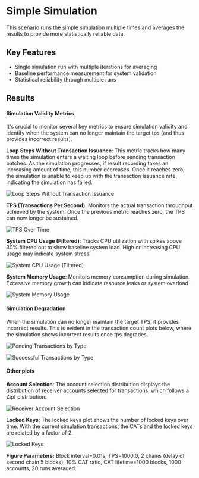 # Simple Simulation

This scenario runs the simple simulation multiple times and averages the results to provide more statistically reliable data.

## Key Features

- Single simulation run with multiple iterations for averaging
- Baseline performance measurement for system validation
- Statistical reliability through multiple runs

## Results

#### Simulation Validity Metrics

It's crucial to monitor several key metrics to ensure simulation validity and identify when the system can no longer maintain the target tps (and thus provides incorrect results).

**Loop Steps Without Transaction Issuance**: This metric tracks how many times the simulation enters a waiting loop before sending transaction batches. As the simulation progresses, if result recording takes an increasing amount of time, this number decreases. Once it reaches zero, the simulation is unable to keep up with the transaction issuance rate, indicating the simulation has failed.

![Loop Steps Without Transaction Issuance](./loop_steps_without_tx_issuance.png)

**TPS (Transactions Per Second)**: Monitors the actual transaction throughput achieved by the system. Once the previous metric reaches zero, the TPS can now longer be sustained.

![TPS Over Time](./tps.png)

**System CPU Usage (Filtered)**: Tracks CPU utilization with spikes above 30% filtered out to show baseline system load. High or increasing CPU usage may indicate system stress.

![System CPU Usage (Filtered)](./system_cpu_filtered.png)

**System Memory Usage**: Monitors memory consumption during simulation. Excessive memory growth can indicate resource leaks or system overload.

![System Memory Usage](./system_memory.png)

#### Simulation Degradation

When the simulation can no longer maintain the target TPS, it provides incorrect results. This is evident in the transaction count plots below, where the simulation shows incorrect results once tps degrades.

![Pending Transactions by Type](./tx_pending__chain1.png)

![Successful Transactions by Type](./tx_success__chain1.png)

#### Other plots

**Account Selection**: The account selection distribution displays the distribution of receiver accounts selected for transactions, which follows a Zipf distribution.

![Receiver Account Selection](./account_receiver_selection.png)

**Locked Keys**: The locked keys plot shows the number of locked keys over time. With the current simulation transactions, the CATs and the locked keys are related by a factor of 2.

![Locked Keys](./locked_keys_and_tx_pending.png)

**Figure Parameters:** Block interval=0.01s, TPS=1000.0, 2 chains (delay of second chain 5 blocks), 10% CAT ratio, CAT lifetime=1000 blocks, 1000 accounts, 20 runs averaged.

